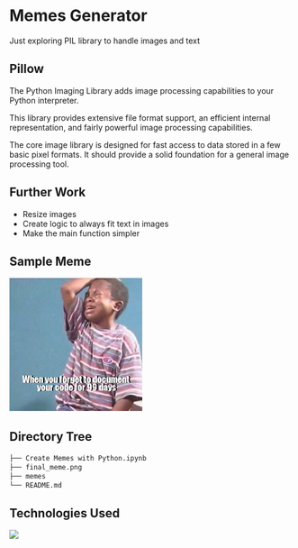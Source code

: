 # Memes Generator
Just exploring PIL library to handle images and text


## Pillow
The Python Imaging Library adds image processing capabilities to your Python interpreter.

This library provides extensive file format support, an efficient internal representation, and fairly powerful image processing capabilities.

The core image library is designed for fast access to data stored in a few basic pixel formats. It should provide a solid foundation for a general image processing tool.


## Further Work
* Resize images
* Create logic to always fit text in images
* Make the main function simpler

## Sample Meme
![Final Meme](final_meme.png)


## Directory Tree 
```
├── Create Memes with Python.ipynb
├── final_meme.png
├── memes
└── README.md
```

## Technologies Used

![](https://forthebadge.com/images/badges/made-with-python.svg)
